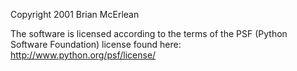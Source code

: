 Copyright 2001 Brian McErlean

The software is licensed according to the terms of the PSF (Python Software Foundation) license found here: http://www.python.org/psf/license/